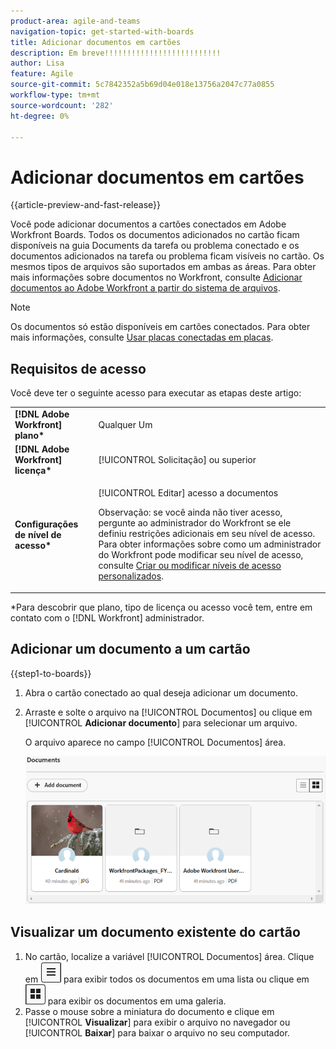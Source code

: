 ```yaml
---
product-area: agile-and-teams
navigation-topic: get-started-with-boards
title: Adicionar documentos em cartões
description: Em breve!!!!!!!!!!!!!!!!!!!!!!!!!!
author: Lisa
feature: Agile
source-git-commit: 5c7842352a5b69d04e018e13756a2047c77a0855
workflow-type: tm+mt
source-wordcount: '282'
ht-degree: 0%

---
```


# Adicionar documentos em cartões

{{article-preview-and-fast-release}}

Você pode adicionar documentos a cartões conectados em Adobe Workfront Boards. Todos os documentos adicionados no cartão ficam disponíveis na guia Documents da tarefa ou problema conectado e os documentos adicionados na tarefa ou problema ficam visíveis no cartão. Os mesmos tipos de arquivos são suportados em ambas as áreas. Para obter mais informações sobre documentos no Workfront, consulte [Adicionar documentos ao Adobe Workfront a partir do sistema de arquivos](/help/quicksilver/documents/adding-documents-to-workfront/add-documents-from-file-system.md).

>[!NOTE]
>
>Os documentos só estão disponíveis em cartões conectados. Para obter mais informações, consulte [Usar placas conectadas em placas](/help/quicksilver/agile/get-started-with-boards/connected-cards.md).

## Requisitos de acesso

Você deve ter o seguinte acesso para executar as etapas deste artigo:

<table style="table-layout:auto"> 
 <tbody> 
  <tr> 
   <td role="rowheader"><strong>[!DNL Adobe Workfront] plano*</strong></td> 
   <td> <p>Qualquer Um</p> </td> 
  </tr> 
  <tr> 
   <td role="rowheader"><strong>[!DNL Adobe Workfront] licença*</strong></td> 
   <td> <p>[!UICONTROL Solicitação] ou superior</p> </td> 
  </tr> 
  <tr>
   <td role="rowheader"><strong>Configurações de nível de acesso*</strong></td>
   <td><p>[!UICONTROL Editar] acesso a documentos</p><p>Observação: se você ainda não tiver acesso, pergunte ao administrador do Workfront se ele definiu restrições adicionais em seu nível de acesso. Para obter informações sobre como um administrador do Workfront pode modificar seu nível de acesso, consulte <a href="/help/quicksilver/administration-and-setup/add-users/configure-and-grant-access/create-modify-access-levels.md" class="MCXref xref">Criar ou modificar níveis de acesso personalizados</a>.</p></td>
  </tr>
 </tbody> 
</table>

&#42;Para descobrir que plano, tipo de licença ou acesso você tem, entre em contato com o [!DNL Workfront] administrador.

## Adicionar um documento a um cartão

{{step1-to-boards}}

1. Abra o cartão conectado ao qual deseja adicionar um documento.
1. Arraste e solte o arquivo na [!UICONTROL Documentos] ou clique em [!UICONTROL **Adicionar documento**] para selecionar um arquivo.

   O arquivo aparece no campo [!UICONTROL Documentos] área.

   ![Documentos adicionados ao cartão](assets/add-document-to-card.png)

## Visualizar um documento existente do cartão

1. No cartão, localize a variável [!UICONTROL Documentos] área. Clique em ![Ícone de Lista](assets/docs-list-icon.png) para exibir todos os documentos em uma lista ou clique em ![Ícone da Galeria](assets/docs-gallery-icon.png) para exibir os documentos em uma galeria.
1. Passe o mouse sobre a miniatura do documento e clique em [!UICONTROL **Visualizar**] para exibir o arquivo no navegador ou [!UICONTROL **Baixar**] para baixar o arquivo no seu computador.
